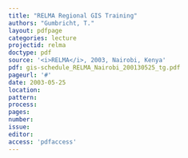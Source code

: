 ```yaml
---
title: "RELMA Regional GIS Training"
authors: "Gumbricht, T."
layout: pdfpage
categories: lecture
projectid: relma
doctype: pdf
source: '<i>RELMA</i>, 2003, Nairobi, Kenya'
pdf: gis-schedule_RELMA_Nairobi_200130525_tg.pdf
pageurl: '#'
date: 2003-05-25
location:
pattern:
process:
pages:
number:
issue:
editor:
access: 'pdfaccess'
---
```

